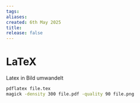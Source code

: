 ```yaml
---
tags: 
aliases: 
created: 6th May 2025
title: 
release: false
---
```



# LaTeX

Latex in Bild umwandelt

```sh
pdflatex file.tex
magick -density 300 file.pdf -quality 90 file.png
```